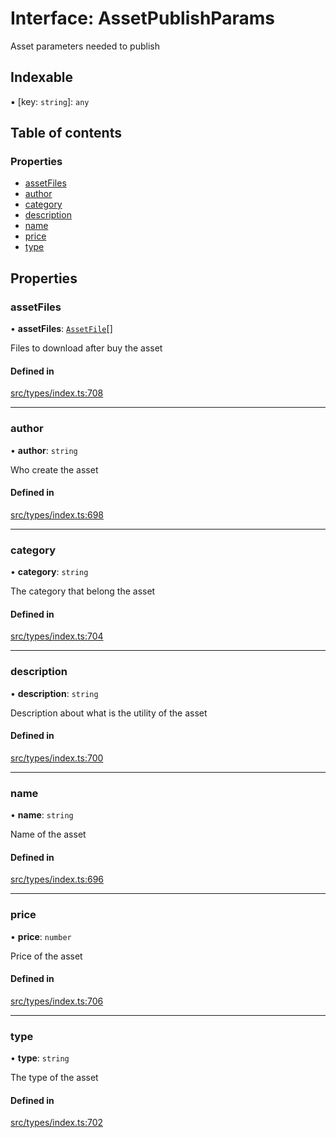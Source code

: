 # Interface: AssetPublishParams

Asset parameters needed to publish

## Indexable

▪ [key: `string`]: `any`

## Table of contents

### Properties

- [assetFiles](AssetPublishParams.md#assetfiles)
- [author](AssetPublishParams.md#author)
- [category](AssetPublishParams.md#category)
- [description](AssetPublishParams.md#description)
- [name](AssetPublishParams.md#name)
- [price](AssetPublishParams.md#price)
- [type](AssetPublishParams.md#type)

## Properties

### assetFiles

• **assetFiles**: [`AssetFile`](AssetFile.md)[]

Files to download after buy the asset

#### Defined in

[src/types/index.ts:708](https://github.com/nevermined-io/components-catalog/blob/7619102/lib/src/types/index.ts#L708)

___

### author

• **author**: `string`

Who create the asset

#### Defined in

[src/types/index.ts:698](https://github.com/nevermined-io/components-catalog/blob/7619102/lib/src/types/index.ts#L698)

___

### category

• **category**: `string`

The category that belong the asset

#### Defined in

[src/types/index.ts:704](https://github.com/nevermined-io/components-catalog/blob/7619102/lib/src/types/index.ts#L704)

___

### description

• **description**: `string`

Description about what is the utility of the asset

#### Defined in

[src/types/index.ts:700](https://github.com/nevermined-io/components-catalog/blob/7619102/lib/src/types/index.ts#L700)

___

### name

• **name**: `string`

Name of the asset

#### Defined in

[src/types/index.ts:696](https://github.com/nevermined-io/components-catalog/blob/7619102/lib/src/types/index.ts#L696)

___

### price

• **price**: `number`

Price of the asset

#### Defined in

[src/types/index.ts:706](https://github.com/nevermined-io/components-catalog/blob/7619102/lib/src/types/index.ts#L706)

___

### type

• **type**: `string`

The type of the asset

#### Defined in

[src/types/index.ts:702](https://github.com/nevermined-io/components-catalog/blob/7619102/lib/src/types/index.ts#L702)

